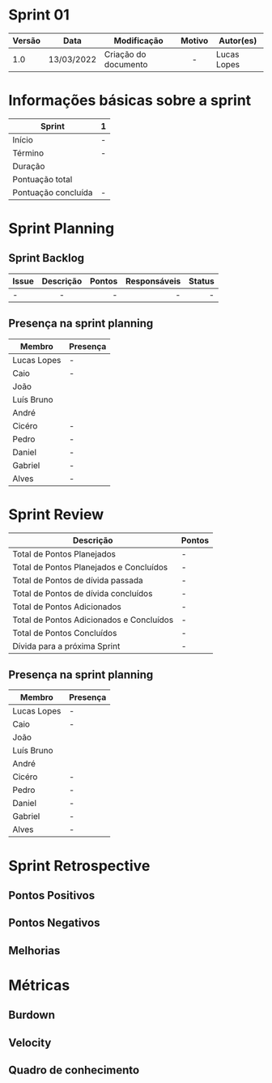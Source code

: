 # Sprint 01

| Versão | Data       | Modificação                    | Motivo | Autor(es) |
| ------ | ---------- | ------------------------------ | :----: | ----- |
| 1.0    | 13/03/2022 | Criação do documento  | - | Lucas Lopes |


# Informações básicas sobre a sprint


| Sprint   | 1
--------- | ------
Início | -
Término | -
Duração | 
Pontuação total | 
Pontuação concluída | - 


# Sprint Planning 

## Sprint Backlog

Issue | Descrição | Pontos | Responsáveis | Status |
:--------- | :------: | -------: | -------: | -------:
- | - | - | - | -


## Presença na sprint planning

| Membro   | Presença
--------- | ------
Lucas Lopes | -
Caio  | -
João | 
Luís Bruno | 
André | 
Cicéro | - 
Pedro | - 
Daniel | - 
Gabriel | - 
Alves | - 


# Sprint Review

| Descrição   | Pontos
--------- | ------
Total de Pontos Planejados | -
Total de Pontos Planejados e Concluídos	 | -
Total de Pontos de dívida passada | -
Total de Pontos de dívida concluídos | -
Total de Pontos Adicionados | -
Total de Pontos Adicionados e Concluídos	 | - 
Total de Pontos Concluídos | - 
Dívida para a próxima Sprint | - 



## Presença na sprint planning

| Membro   | Presença
--------- | ------
Lucas Lopes | -
Caio  | -
João | 
Luís Bruno | 
André | 
Cicéro | - 
Pedro | - 
Daniel | - 
Gabriel | - 
Alves | - 


# Sprint Retrospective

## Pontos Positivos

## Pontos Negativos

## Melhorias


# Métricas

## Burdown

## Velocity

## Quadro de conhecimento






